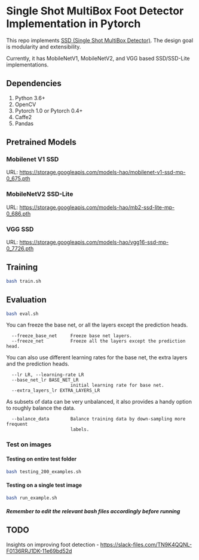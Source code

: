 # Single Shot MultiBox Foot Detector Implementation in Pytorch
This repo implements [SSD (Single Shot MultiBox Detector)](https://arxiv.org/abs/1512.02325). The design goal is modularity and extensibility.

Currently, it has MobileNetV1, MobileNetV2, and VGG based SSD/SSD-Lite implementations. 

## Dependencies
1. Python 3.6+
2. OpenCV
3. Pytorch 1.0 or Pytorch 0.4+
4. Caffe2
5. Pandas

## Pretrained Models

### Mobilenet V1 SSD

URL: https://storage.googleapis.com/models-hao/mobilenet-v1-ssd-mp-0_675.pth

### MobileNetV2 SSD-Lite

URL: https://storage.googleapis.com/models-hao/mb2-ssd-lite-mp-0_686.pth

### VGG SSD

URL: https://storage.googleapis.com/models-hao/vgg16-ssd-mp-0_7726.pth

## Training

```bash
bash train.sh
```

## Evaluation

```bash
bash eval.sh 
```
You can freeze the base net, or all the layers except the prediction heads. 

```
  --freeze_base_net     Freeze base net layers.
  --freeze_net          Freeze all the layers except the prediction head.
```

You can also use different learning rates 
for the base net, the extra layers and the prediction heads.

```
  --lr LR, --learning-rate LR
  --base_net_lr BASE_NET_LR
                        initial learning rate for base net.
  --extra_layers_lr EXTRA_LAYERS_LR
```

As subsets of data can be very unbalanced, it also provides
a handy option to roughly balance the data.

```
  --balance_data        Balance training data by down-sampling more frequent
                        labels.
```

### Test on images

#### Testing on entire test folder

```bash
bash testing_200_examples.sh
```

#### Testing on a single test image

```bash
bash run_example.sh
```

##### Remember to edit the relevant bash files accordingly before running

## TODO

Insights on improving foot detection - https://slack-files.com/TN9K4QQNL-F0136RRJ1DK-11e69bd52d
